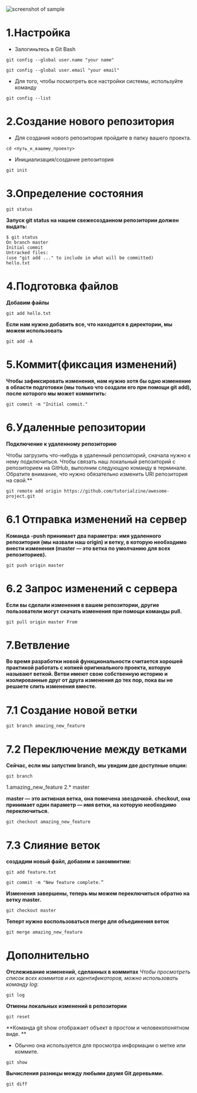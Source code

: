 ![screenshot of sample](https://i.ytimg.com/vi/ToZDrki0mqc/maxresdefault.jpg)
# 1.Настройка
* Залогиньтесь в Git Bash

````
git config --global user.name "your name"
````
````
git config --global user.email "your email"
````
* Для того, чтобы посмотреть все настройки системы, используйте команду
````
git config --list
````
# 2.Создание нового репозитория
* Для создания нового репозитория пройдите в папку вашего проекта.
````
cd <путь_к_вашему_проекту>
````
* Инициализация/создание репозитория
````
git init
````
# 3.Определение состояния
````
git status
````
**Запуск git status на нашем свежесозданном репозитории должен выдать:**
````
$ git status
On branch master
Initial commit
Untracked files:
(use "git add ..." to include in what will be committed)
hello.txt
````
# 4.Подготовка файлов

**Добавим файлы**
````
git add hello.txt
````
**Если нам нужно добавить все, что находится в директории, мы можем использовать**
````
git add -A
````
# 5.Коммит(фиксация изменений)
**Чтобы зафиксировать изменения, нам нужно хотя бы одно изменение в области подготовки (мы только что создали его при помощи git add), после которого мы может коммитить:**
````
git commit -m "Initial commit."
````
# 6.Удаленные репозитории
**Подключение к удаленному репозиторию**

Чтобы загрузить что-нибудь в удаленный репозиторий, сначала нужно к нему подключиться. 
Чтобы связать наш локальный репозиторий с репозиторием на GitHub, выполним следующую команду в терминале. Обратите внимание, что нужно обязательно изменить URI репозитория на свой.**
````
git remote add origin https://github.com/tutorialzine/awesome-project.git
````
# 6.1 Отправка изменений на сервер
**Команда -push принимает два параметра: имя удаленного репозитория (мы назвали наш origin) и ветку, в которую необходимо внести изменения (master — это ветка по умолчанию для всех репозиториев).**
````
git push origin master
````
# 6.2 Запрос изменений с сервера
**Если вы сделали изменения в вашем репозитории, другие пользователи могут скачать изменения при помощи команды pull.**
````
git pull origin master From
````
# 7.Ветвление
**Во время разработки новой функциональности считается хорошей практикой работать с копией оригинального проекта, которую называют веткой. Ветви имеют свою собственную историю и изолированные друг от друга изменения до тех пор, пока вы не решаете слить изменения вместе.**
# 7.1 Создание новой ветки
````
git branch amazing_new_feature
````
# 7.2 Переключение между ветками
**Сейчас, если мы запустим branch, мы увидим две доступные опции:**
````
git branch
````
1.amazing_new_feature
2.* master

**master — это активная ветка, она помечена звездочкой.**
**checkout, она принимает один параметр — имя ветки, на которую необходимо переключиться.**
````
git checkout amazing_new_feature
````
# 7.3 Слияние веток
**создадим новый файл, добавим и закоммитим:**
````
git add feature.txt
````
````
git commit -m "New feature complete.”
````
**Изменения завершены, теперь мы можем переключиться обратно на ветку master.**
````
git checkout master
````
**Теперт нужно воспользоваться merge для объединения веток**
````
git merge amazing_new_feature
````
# Дополнительно
**Отслеживание изменений, сделанных в коммитах**
*Чтобы просмотреть список всех коммитов и их идентификаторов, можно использовать команду log:*
````
git log
````
**Отмены локальных изменений в репозитории**
````
git reset
````
**Команда git show отображает объект в простом и человекопонятном виде. **
* Обычно она используется для просмотра информации о метке или коммите. 
````
git show
````
**Вычисления разницы между любыми двумя Git деревьями.**
````
git diff
````






